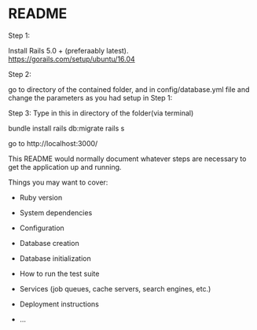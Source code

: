 # README

Step 1: 

Install Rails 5.0 + (preferaably latest). 
https://gorails.com/setup/ubuntu/16.04 

Step 2: 

go to directory of the contained folder, and in config/database.yml file and change the parameters as you had setup in Step 1: 

Step 3: Type in this in directory of the folder(via terminal)

bundle install 
rails db:migrate 
rails s 

go to http://localhost:3000/ 

This README would normally document whatever steps are necessary to get the
application up and running.

Things you may want to cover:

* Ruby version

* System dependencies

* Configuration

* Database creation

* Database initialization

* How to run the test suite

* Services (job queues, cache servers, search engines, etc.)

* Deployment instructions

* ...
